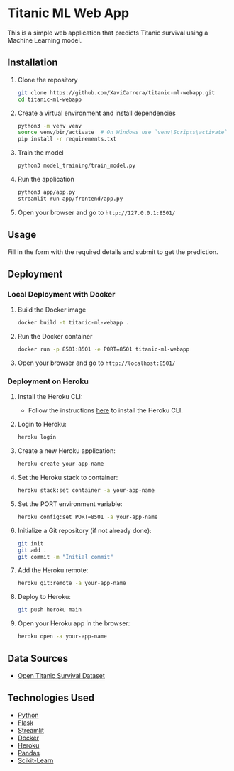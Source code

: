 # Titanic ML Web App

This is a simple web application that predicts Titanic survival using a Machine Learning model.

## Installation

1. Clone the repository
    ```bash
    git clone https://github.com/XaviCarrera/titanic-ml-webapp.git
    cd titanic-ml-webapp
    ```

2. Create a virtual environment and install dependencies
    ```bash
    python3 -m venv venv
    source venv/bin/activate  # On Windows use `venv\Scripts\activate`
    pip install -r requirements.txt
    ```

3. Train the model
    ```bash
    python3 model_training/train_model.py
    ```

4. Run the application
    ```bash
    python3 app/app.py
    streamlit run app/frontend/app.py
    ```

5. Open your browser and go to `http://127.0.0.1:8501/`

## Usage

Fill in the form with the required details and submit to get the prediction.

## Deployment

### Local Deployment with Docker

1. Build the Docker image
    ```bash
    docker build -t titanic-ml-webapp .
    ```

2. Run the Docker container
    ```bash
    docker run -p 8501:8501 -e PORT=8501 titanic-ml-webapp
    ```

3. Open your browser and go to `http://localhost:8501/`

### Deployment on Heroku

1. Install the Heroku CLI:
    - Follow the instructions [here](https://devcenter.heroku.com/articles/heroku-cli) to install the Heroku CLI.

2. Login to Heroku:
    ```bash
    heroku login
    ```

3. Create a new Heroku application:
    ```bash
    heroku create your-app-name
    ```

4. Set the Heroku stack to container:
    ```bash
    heroku stack:set container -a your-app-name
    ```

5. Set the PORT environment variable:
    ```bash
    heroku config:set PORT=8501 -a your-app-name
    ```

6. Initialize a Git repository (if not already done):
    ```bash
    git init
    git add .
    git commit -m "Initial commit"
    ```

7. Add the Heroku remote:
    ```bash
    heroku git:remote -a your-app-name
    ```

8. Deploy to Heroku:
    ```bash
    git push heroku main
    ```

9. Open your Heroku app in the browser:
    ```bash
    heroku open -a your-app-name
    ```

## Data Sources

- [Open Titanic Survival Dataset](https://raw.githubusercontent.com/datasciencedojo/datasets/master/titanic.csv)

## Technologies Used

- [Python](https://www.python.org/doc/)
- [Flask](https://flask.palletsprojects.com/en/latest/)
- [Streamlit](https://docs.streamlit.io/)
- [Docker](https://docs.docker.com/)
- [Heroku](https://devcenter.heroku.com/categories/reference)
- [Pandas](https://pandas.pydata.org/docs/)
- [Scikit-Learn](https://scikit-learn.org/stable/user_guide.html)
